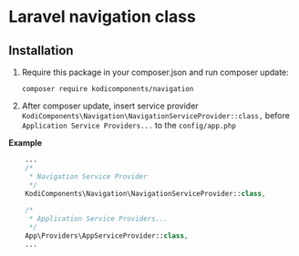 # Laravel navigation class

## Installation

1. Require this package in your composer.json and run composer update:

	`composer require kodicomponents/navigation`
	
2. After composer update, insert service provider `KodiComponents\Navigation\NavigationServiceProvider::class,` before 
`Application Service Providers...` to the `config/app.php`

**Example**
```php
	...
	/*
	 * Navigation Service Provider
	 */
	KodiComponents\Navigation\NavigationServiceProvider::class,
	
	/*
	 * Application Service Providers...
	 */
	App\Providers\AppServiceProvider::class,
	...
```